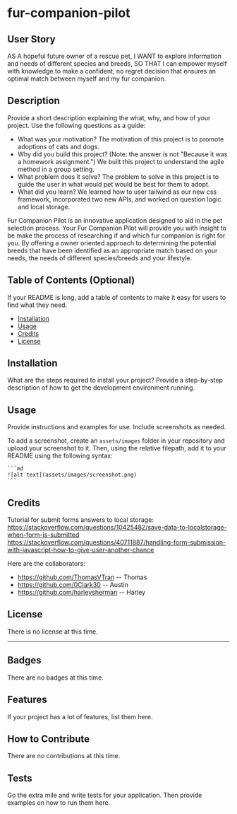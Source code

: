 # fur-companion-pilot

## User Story

AS A hopeful future owner of a rescue pet,
I WANT to explore information and needs of different species and breeds,
SO THAT I can empower myself with knowledge to make a confident, no regret decision that ensures an optimal match between myself and my fur companion.

## Description

Provide a short description explaining the what, why, and how of your project. Use the following questions as a guide:

- What was your motivation? The motivation of this project is to promote adoptions of cats and dogs.
- Why did you build this project? (Note: the answer is not "Because it was a homework assignment.") We built this project to understand the agile method in a group setting.
- What problem does it solve? The problem to solve in this project is to guide the user in what would pet would be best for them to adopt.
- What did you learn? We learned how to user tailwind as our new css framework, incorporated two new APIs, and worked on question logic and local storage.

Fur Companion Pilot is an innovative application designed to aid in the pet selection process. Your Fur Companion Pilot will provide you with insight to be make the process of researching if and which fur companion is right for you. By offering a owner oriented approach to determining the potential breeds that have been identified as an appropriate match based on your needs, the needs of different species/breeds and your lifestyle.

## Table of Contents (Optional)

If your README is long, add a table of contents to make it easy for users to find what they need.

- [Installation](#installation)
- [Usage](#usage)
- [Credits](#credits)
- [License](#license)

## Installation

What are the steps required to install your project? Provide a step-by-step description of how to get the development environment running.

## Usage

Provide instructions and examples for use. Include screenshots as needed.

To add a screenshot, create an `assets/images` folder in your repository and upload your screenshot to it. Then, using the relative filepath, add it to your README using the following syntax:

    ```md
    ![alt text](assets/images/screenshot.png)
    ```

## Credits

Tutorial for submit forms answers to local storage:
https://stackoverflow.com/questions/10425482/save-data-to-localstorage-when-form-is-submitted
https://stackoverflow.com/questions/40711887/handling-form-submission-with-javascript-how-to-give-user-another-chance

Here are the collaborators:
- https://github.com/ThomasVTran -- Thomas
- https://github.com/0Clark30 -- Austin
- https://github.com/harleysherman -- Harley

## License

There is no license at this time.

---

## Badges

There are no badges at this time.

## Features

If your project has a lot of features, list them here.

## How to Contribute

There are no contributions at this time.

## Tests

Go the extra mile and write tests for your application. Then provide examples on how to run them here.

